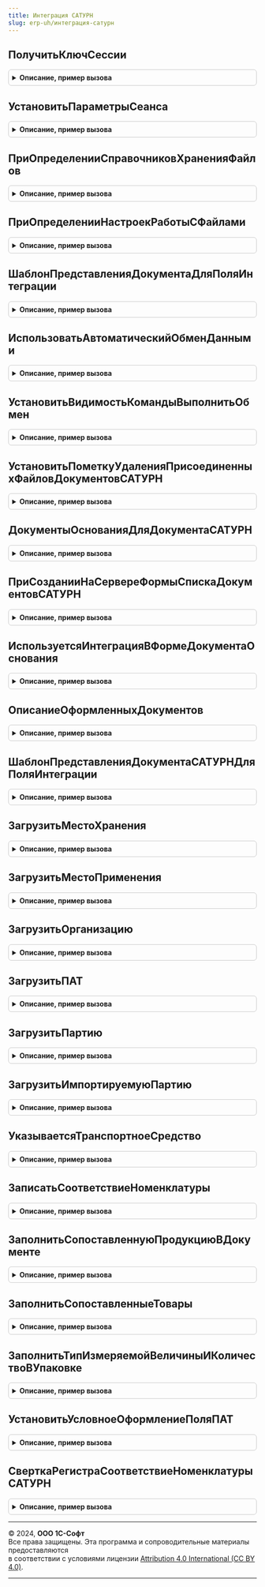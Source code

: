 ```yaml
---
title: Интеграция САТУРН
slug: erp-uh/интеграция-сатурн
---
```



## ПолучитьКлючСессии
<details style="margin: 1em 0; padding: 0.5em; border: 1px solid #ccc; border-radius: 6px;">

<summary style="font-weight: bold; cursor: pointer;">Описание, пример вызова</summary>

```bsl

// Возвращает текущий ключ сессии для обмена с ФГИС "Сатурн".
// При отсутствии действующего ключа, получает новый.
//
// Параметры:
// 	Пользователь - ОпределяемыйТип.ПользователиИС, Неопределено - Пользователь, для которого необходимо получить ключ сессии.
// 		Если пользователь не указан, то ключ будет получен для текущего пользователя системы или без учета пользователя.
//  БезУчетаПользователя - Булево - Устанавливается в Истина, если требуется получить ключ сессии
//  	без учета пользователя. Например, для выполнения регламентного задания.
//  	Если Истина, тогда значение параметра Пользователь игнорируется.
//  ПовторноеПолучение - Булево - Служебный параметр. Предназначен для защиты от зацикливания.
//  	Например, если из сервиса будет получен уже просроченый токен или наша система использует некорректное время.
// Возвращаемое значение:
//  Структура:
//   * ТокенАвторизации - Строка, Неопределено - Действующий ключ сессии для пользователя.
//   * ТекстОшибки - Строка, Неопределено - Описание ошибки.
//   * РезультатыЗапросов - Массив из Структура - результаты запросов.
Функция ПолучитьКлючСессии(Пользователь = Неопределено, БезУчетаПользователя = Ложь, ПовторноеПолучение = Ложь) Экспорт
```

Пример вызова
```bsl
Результат = ИнтеграцияСАТУРН.ПолучитьКлючСессии(Пользователь, БезУчетаПользователя, ПовторноеПолучение);
```
</details>

## УстановитьПараметрыСеанса
<details style="margin: 1em 0; padding: 0.5em; border: 1px solid #ccc; border-radius: 6px;">

<summary style="font-weight: bold; cursor: pointer;">Описание, пример вызова</summary>

```bsl

// Выполняет установку параметров сеанса. Вызывается из модуля сеанса.
//
// Параметры:
//  ИмяПараметра			 - Строка           - имя параметра сеанса.
//  УстановленныеПараметры	 - Массив из Строка - все установленные параметры сеанса.
//
Процедура УстановитьПараметрыСеанса(ИмяПараметра, УстановленныеПараметры) Экспорт
```

Пример вызова
```bsl
ИнтеграцияСАТУРН.УстановитьПараметрыСеанса(ИмяПараметра, УстановленныеПараметры) 
```
</details>

## ПриОпределенииСправочниковХраненияФайлов
<details style="margin: 1em 0; padding: 0.5em; border: 1px solid #ccc; border-radius: 6px;">

<summary style="font-weight: bold; cursor: pointer;">Описание, пример вызова</summary>

```bsl

// Позволяет переопределить справочники хранения файлов по типам владельцев.
//
// Параметры:
//  ТипВладелецФайла  - Тип - тип ссылки объекта, к которому добавляется файл.
//  ИменаСправочников - Соответствие - содержит в ключах имена справочников.
//                      При вызове содержит стандартное имя одного справочника,
//                      помеченного, как основной (если существует).
//                      Основной справочник используется для интерактивного
//                      взаимодействия с пользователем. Чтобы указать основной
//                      справочник, нужно установить Истина в значение соответствия.
//                      Если установить Истина более одного раза, тогда будет ошибка.
Процедура ПриОпределенииСправочниковХраненияФайлов(ТипВладелецФайла, ИменаСправочников) Экспорт
```

Пример вызова
```bsl
ИнтеграцияСАТУРН.ПриОпределенииСправочниковХраненияФайлов(ТипВладелецФайла, ИменаСправочников) 
```
</details>

## ПриОпределенииНастроекРаботыСФайлами
<details style="margin: 1em 0; padding: 0.5em; border: 1px solid #ccc; border-radius: 6px;">

<summary style="font-weight: bold; cursor: pointer;">Описание, пример вызова</summary>

```bsl

// см. РаботаСФайламиПереопределяемый.ПриОпределенииНастроек
Процедура ПриОпределенииНастроекРаботыСФайлами(Настройки) Экспорт
```

Пример вызова
```bsl
ИнтеграцияСАТУРН.ПриОпределенииНастроекРаботыСФайлами(Настройки) 
```
</details>

## ШаблонПредставленияДокументаДляПоляИнтеграции
<details style="margin: 1em 0; padding: 0.5em; border: 1px solid #ccc; border-radius: 6px;">

<summary style="font-weight: bold; cursor: pointer;">Описание, пример вызова</summary>

```bsl

Функция ШаблонПредставленияДокументаДляПоляИнтеграции(МетаданныеДокумента, ДокументОснование) Экспорт
```

Пример вызова
```bsl
Результат = ИнтеграцияСАТУРН.ШаблонПредставленияДокументаДляПоляИнтеграции(МетаданныеДокумента, ДокументОснование) 
```
</details>

## ИспользоватьАвтоматическийОбменДанными
<details style="margin: 1em 0; padding: 0.5em; border: 1px solid #ccc; border-radius: 6px;">

<summary style="font-weight: bold; cursor: pointer;">Описание, пример вызова</summary>

```bsl

Функция ИспользоватьАвтоматическийОбменДанными(ОрганизацияСАТУРН) Экспорт
```

Пример вызова
```bsl
Результат = ИнтеграцияСАТУРН.ИспользоватьАвтоматическийОбменДанными(ОрганизацияСАТУРН) 
```
</details>

## УстановитьВидимостьКомандыВыполнитьОбмен
<details style="margin: 1em 0; padding: 0.5em; border: 1px solid #ccc; border-radius: 6px;">

<summary style="font-weight: bold; cursor: pointer;">Описание, пример вызова</summary>

```bsl

// Устанавливает видимость команды "Выполнить обмен" в формах документов, протокола и панели обмена с САТУРН.
//
// Параметры:
//  Форма - ФормаКлиентскогоПриложения - Форма с кнопкой "Выполнить обмен с ФГИС САТУРН"
//  ИмяЭлемента - Строка - Имя кнопки формы
Процедура УстановитьВидимостьКомандыВыполнитьОбмен(Форма, ИмяЭлемента) Экспорт
```

Пример вызова
```bsl
ИнтеграцияСАТУРН.УстановитьВидимостьКомандыВыполнитьОбмен(Форма, ИмяЭлемента) 
```
</details>

## УстановитьПометкуУдаленияПрисоединенныхФайловДокументовСАТУРН
<details style="margin: 1em 0; padding: 0.5em; border: 1px solid #ccc; border-radius: 6px;">

<summary style="font-weight: bold; cursor: pointer;">Описание, пример вызова</summary>

```bsl

Процедура УстановитьПометкуУдаленияПрисоединенныхФайловДокументовСАТУРН(Источник, Отказ, РежимЗаписи, РежимПроведения) Экспорт
```

Пример вызова
```bsl
ИнтеграцияСАТУРН.УстановитьПометкуУдаленияПрисоединенныхФайловДокументовСАТУРН(Источник, Отказ, РежимЗаписи, РежимПроведения) 
```
</details>

## ДокументыОснованияДляДокументаСАТУРН
<details style="margin: 1em 0; padding: 0.5em; border: 1px solid #ccc; border-radius: 6px;">

<summary style="font-weight: bold; cursor: pointer;">Описание, пример вызова</summary>

```bsl

// Возвращает допустимые типы документа-основания для указанного документа САТУРН.
//
// Параметры:
//	МетаданныеДокументаСАТУРН - ОбъектМетаданных - метаданные документа из ОпределяемыйТип.ДокументыСАТУРНПоддерживающиеСтатусыОформления
//
// Возвращаемое значение:
//	ОписаниеТипов - ОпределяемыйТип.Основание<МетаданныеДокументаСАТУРН.Имя>.Тип
//		тип реквизита ДокументОснование указанного документа САТУРН
//
Функция ДокументыОснованияДляДокументаСАТУРН(МетаданныеДокументаСАТУРН) Экспорт
```

Пример вызова
```bsl
Результат = ИнтеграцияСАТУРН.ДокументыОснованияДляДокументаСАТУРН(МетаданныеДокументаСАТУРН) 
```
</details>

## ПриСозданииНаСервереФормыСпискаДокументовСАТУРН
<details style="margin: 1em 0; padding: 0.5em; border: 1px solid #ccc; border-radius: 6px;">

<summary style="font-weight: bold; cursor: pointer;">Описание, пример вызова</summary>

```bsl

Процедура ПриСозданииНаСервереФормыСпискаДокументовСАТУРН(Форма, ИменаСписков, ИменаСписковКОформлению) Экспорт
```

Пример вызова
```bsl
ИнтеграцияСАТУРН.ПриСозданииНаСервереФормыСпискаДокументовСАТУРН(Форма, ИменаСписков, ИменаСписковКОформлению) 
```
</details>

## ИспользуетсяИнтеграцияВФормеДокументаОснования
<details style="margin: 1em 0; padding: 0.5em; border: 1px solid #ccc; border-radius: 6px;">

<summary style="font-weight: bold; cursor: pointer;">Описание, пример вызова</summary>

```bsl

Функция ИспользуетсяИнтеграцияВФормеДокументаОснования(Форма, Объект) Экспорт
```

Пример вызова
```bsl
Результат = ИнтеграцияСАТУРН.ИспользуетсяИнтеграцияВФормеДокументаОснования(Форма, Объект) 
```
</details>

## ОписаниеОформленныхДокументов
<details style="margin: 1em 0; padding: 0.5em; border: 1px solid #ccc; border-radius: 6px;">

<summary style="font-weight: bold; cursor: pointer;">Описание, пример вызова</summary>

```bsl

Функция ОписаниеОформленныхДокументов(МетаданныеДокументаСАТУРН, ДокументОснование, ДокументыПоОснованию, СтатусыОформления) Экспорт
```

Пример вызова
```bsl
Результат = ИнтеграцияСАТУРН.ОписаниеОформленныхДокументов(МетаданныеДокументаСАТУРН, ДокументОснование, ДокументыПоОснованию, СтатусыОформления) 
```
</details>

## ШаблонПредставленияДокументаСАТУРНДляПоляИнтеграции
<details style="margin: 1em 0; padding: 0.5em; border: 1px solid #ccc; border-radius: 6px;">

<summary style="font-weight: bold; cursor: pointer;">Описание, пример вызова</summary>

```bsl

Функция ШаблонПредставленияДокументаСАТУРНДляПоляИнтеграции(МетаданныеДокументаСАТУРН, ДокументОснование) Экспорт
```

Пример вызова
```bsl
Результат = ИнтеграцияСАТУРН.ШаблонПредставленияДокументаСАТУРНДляПоляИнтеграции(МетаданныеДокументаСАТУРН, ДокументОснование) 
```
</details>

## ЗагрузитьМестоХранения
<details style="margin: 1em 0; padding: 0.5em; border: 1px solid #ccc; border-radius: 6px;">

<summary style="font-weight: bold; cursor: pointer;">Описание, пример вызова</summary>

```bsl

// Загрузить место хранения
//
// Параметры:
//  ДанныеМестаХранения - Структура - (см. ИнтерфейсСАТУРН.ДанныеМестаХранения).
//  СправочникОбъект - СправочникОбъект.МестаХраненияСАТУРН, Неопределено - объект в который производится загрузка.
//  ПараметрыОбмена - Структура, Неопределено - см. ПараметрыОбмена().
//  ТребуетсяПоиск  - Булево - если не передан объект, искать элемент перед заполнением по идентификатору (по умолчанию Истина)
//
// Возвращаемое значение:
//  СправочникСсылка.МестаХраненияСАТУРН - ссылка на записанный/обновленный элемент справочника
//
Функция ЗагрузитьМестоХранения(ДанныеМестаХранения, СправочникОбъект = Неопределено, ПараметрыОбмена = Неопределено, ТребуетсяПоиск = Истина) Экспорт
```

Пример вызова
```bsl
Результат = ИнтеграцияСАТУРН.ЗагрузитьМестоХранения(ДанныеМестаХранения, СправочникОбъект, ПараметрыОбмена, ТребуетсяПоиск);
```
</details>

## ЗагрузитьМестоПрименения
<details style="margin: 1em 0; padding: 0.5em; border: 1px solid #ccc; border-radius: 6px;">

<summary style="font-weight: bold; cursor: pointer;">Описание, пример вызова</summary>

```bsl

// Загрузить место применения
//
// Параметры:
//  ДанныеМестаХранения - Структура - (см. Справочник.МестаПримененияСАТУРН.ДанныеОбъекта).
//  СправочникОбъект - СправочникОбъект.МестаПримененияСАТУРН, Неопределено - объект в который производится загрузка.
//  ПараметрыОбмена - Структура, Неопределено - см. ПараметрыОбмена.
//  ТребуетсяПоиск  - Булево - если не передан объект, искать элемент перед заполнением по идентификатору (по умолчанию Истина)
//
// Возвращаемое значение:
//  СправочникСсылка.МестаПримененияСАТУРН - ссылка на записанный/обновленный элемент справочника
//
Функция ЗагрузитьМестоПрименения(ДанныеМестаПрименения, СправочникОбъект = Неопределено, ПараметрыОбмена = Неопределено, ТребуетсяПоиск = Истина) Экспорт
```

Пример вызова
```bsl
Результат = ИнтеграцияСАТУРН.ЗагрузитьМестоПрименения(ДанныеМестаПрименения, СправочникОбъект, ПараметрыОбмена, ТребуетсяПоиск);
```
</details>

## ЗагрузитьОрганизацию
<details style="margin: 1em 0; padding: 0.5em; border: 1px solid #ccc; border-radius: 6px;">

<summary style="font-weight: bold; cursor: pointer;">Описание, пример вызова</summary>

```bsl

// Загрузить организацию
//
// Параметры:
//  ДанныеОрганизации - Структура - (см. ИнтерфейсСАТУРН.ДанныеОрганизации).
//  СправочникОбъект - СправочникОбъект.КлассификаторОрганизацийСАТУРН, Неопределено - объект в который производится загрузка.
//  ПараметрыОбмена - Структура, Неопределено - см. ПараметрыОбмена.
//  ТребуетсяПоиск  - Булево - если не передан объект, искать элемент перед заполнением по идентификатору (по умолчанию Истина)
//
// Возвращаемое значение:
//  СправочникСсылка.КлассификаторОрганизацийСАТУРН - ссылка на записанный/обновленный элемент справочника
//
Функция ЗагрузитьОрганизацию(ДанныеОрганизации, СправочникОбъект = Неопределено, ПараметрыОбмена = Неопределено, ТребуетсяПоиск = Истина) Экспорт
```

Пример вызова
```bsl
Результат = ИнтеграцияСАТУРН.ЗагрузитьОрганизацию(ДанныеОрганизации, СправочникОбъект, ПараметрыОбмена, ТребуетсяПоиск);
```
</details>

## ЗагрузитьПАТ
<details style="margin: 1em 0; padding: 0.5em; border: 1px solid #ccc; border-radius: 6px;">

<summary style="font-weight: bold; cursor: pointer;">Описание, пример вызова</summary>

```bsl

// Загрузить ПАТ
//
// Параметры:
//  ДанныеПАТ - Структура - (см. ИнтерфейсСАТУРН.ДанныеПАТ).
//  СправочникОбъект - СправочникОбъект.КлассификаторПАТСАТУРН, Неопределено - объект в который производится загрузка.
//  ПараметрыОбмена - Структура, Неопределено - см. ПараметрыОбмена.
//  ТребуетсяПоиск  - Булево - если не передан объект, искать элемент перед заполнением по идентификатору (по умолчанию Истина)
//
// Возвращаемое значение:
//  СправочникСсылка.КлассификаторПАТСАТУРН - ссылка на записанный/обновленный элемент справочника
//
Функция ЗагрузитьПАТ(ДанныеПАТ, СправочникОбъект = Неопределено, ПараметрыОбмена = Неопределено, ТребуетсяПоиск = Истина) Экспорт
```

Пример вызова
```bsl
Результат = ИнтеграцияСАТУРН.ЗагрузитьПАТ(ДанныеПАТ, СправочникОбъект, ПараметрыОбмена, ТребуетсяПоиск);
```
</details>

## ЗагрузитьПартию
<details style="margin: 1em 0; padding: 0.5em; border: 1px solid #ccc; border-radius: 6px;">

<summary style="font-weight: bold; cursor: pointer;">Описание, пример вызова</summary>

```bsl

// Загрузить партию
//
// Параметры:
//  ДанныеПартии - Структура - (см. ИнтерфейсСАТУРН.ДанныеПартии).
//  СправочникОбъект - СправочникОбъект.Партия, Неопределено - объект в который производится загрузка.
//  ПараметрыОбмена - Структура, Неопределено - см. ПараметрыОбмена.
//  ТребуетсяПоиск  - Булево - если не передан объект, искать элемент перед заполнением по идентификатору (по умолчанию Истина)
//
// Возвращаемое значение:
//  СправочникСсылка.Партия - ссылка на записанный/обновленный элемент справочника
//
Функция ЗагрузитьПартию(ДанныеПартии, СправочникОбъект = Неопределено, ПараметрыОбмена = Неопределено, ТребуетсяПоиск = Истина) Экспорт
```

Пример вызова
```bsl
Результат = ИнтеграцияСАТУРН.ЗагрузитьПартию(ДанныеПартии, СправочникОбъект, ПараметрыОбмена, ТребуетсяПоиск);
```
</details>

## ЗагрузитьИмпортируемуюПартию
<details style="margin: 1em 0; padding: 0.5em; border: 1px solid #ccc; border-radius: 6px;">

<summary style="font-weight: bold; cursor: pointer;">Описание, пример вызова</summary>

```bsl

// Загрузить импортируемую партию
//
// Параметры:
//  ДанныеИмпортируемойПартии - Структура - (см. ИнтерфейсСАТУРН.ДанныеИмпортируемойПартии).
//  СправочникОбъект - СправочникОбъект.ИмпортируемаяПартияСАТУРН, Неопределено - объект в который производится загрузка.
//  ПараметрыОбмена - Структура, Неопределено - см. ПараметрыОбмена.
//  ТребуетсяПоиск  - Булево - если не передан объект, искать элемент перед заполнением по идентификатору (по умолчанию Истина)
//
// Возвращаемое значение:
//  СправочникСсылка.ИмпортируемаяПартияСАТУРН - ссылка на записанный/обновленный элемент справочника
//
Функция ЗагрузитьИмпортируемуюПартию(ДанныеИмпортируемойПартии, СправочникОбъект = Неопределено, ПараметрыОбмена = Неопределено, ТребуетсяПоиск = Истина) Экспорт
```

Пример вызова
```bsl
Результат = ИнтеграцияСАТУРН.ЗагрузитьИмпортируемуюПартию(ДанныеИмпортируемойПартии, СправочникОбъект, ПараметрыОбмена, ТребуетсяПоиск);
```
</details>

## УказываетсяТранспортноеСредство
<details style="margin: 1em 0; padding: 0.5em; border: 1px solid #ccc; border-radius: 6px;">

<summary style="font-weight: bold; cursor: pointer;">Описание, пример вызова</summary>

```bsl

// Функция определяет признак использования справочника транспортных средств.
//
// Возвращаемое значение:
//	Булево - Признак использования справочника транспортных средств.
//
Функция УказываетсяТранспортноеСредство() Экспорт
```

Пример вызова
```bsl
Результат = ИнтеграцияСАТУРН.УказываетсяТранспортноеСредство() 
```
</details>

## ЗаписатьСоответствиеНоменклатуры
<details style="margin: 1em 0; padding: 0.5em; border: 1px solid #ccc; border-radius: 6px;">

<summary style="font-weight: bold; cursor: pointer;">Описание, пример вызова</summary>

```bsl

// Сопоставляет продукцию САТУРН с номенклатурой.
//
// Параметры:
//  Объект - ДокументОбъект - Объект в котором сопоставляется номенклатура.
//  ОписаниеТабличнойЧасти - Строка, ТаблицаЗначений - имя табличной части или таблица значений для сопоставления.
//  ИмяКолонкиВыделеннаяПартия - Неопределено, Строка - имя колонки выделенная партия
Процедура ЗаписатьСоответствиеНоменклатуры(Объект, ОписаниеТабличнойЧасти = "Товары", ИмяКолонкиВыделеннаяПартия = Неопределено) Экспорт
```

Пример вызова
```bsl
ИнтеграцияСАТУРН.ЗаписатьСоответствиеНоменклатуры(Объект, ОписаниеТабличнойЧасти, ИмяКолонкиВыделеннаяПартия);
```
</details>

## ЗаполнитьСопоставленнуюПродукциюВДокументе
<details style="margin: 1em 0; padding: 0.5em; border: 1px solid #ccc; border-radius: 6px;">

<summary style="font-weight: bold; cursor: pointer;">Описание, пример вызова</summary>

```bsl

Процедура ЗаполнитьСопоставленнуюПродукциюВДокументе(ВходящиеДанные, ЗаполнятьПАТ) Экспорт
```

Пример вызова
```bsl
ИнтеграцияСАТУРН.ЗаполнитьСопоставленнуюПродукциюВДокументе(ВходящиеДанные, ЗаполнятьПАТ) 
```
</details>

## ЗаполнитьСопоставленныеТовары
<details style="margin: 1em 0; padding: 0.5em; border: 1px solid #ccc; border-radius: 6px;">

<summary style="font-weight: bold; cursor: pointer;">Описание, пример вызова</summary>

```bsl

Процедура ЗаполнитьСопоставленныеТовары(ТабличнаяЧасть, НоменклатураДляВыбора, ЗаполнятьНоменклатуру) Экспорт
```

Пример вызова
```bsl
ИнтеграцияСАТУРН.ЗаполнитьСопоставленныеТовары(ТабличнаяЧасть, НоменклатураДляВыбора, ЗаполнятьНоменклатуру) 
```
</details>

## ЗаполнитьТипИзмеряемойВеличиныИКоличествоВУпаковке
<details style="margin: 1em 0; padding: 0.5em; border: 1px solid #ccc; border-radius: 6px;">

<summary style="font-weight: bold; cursor: pointer;">Описание, пример вызова</summary>

```bsl

Процедура ЗаполнитьТипИзмеряемойВеличиныИКоличествоВУпаковке(ТабличнаяЧасть) Экспорт
```

Пример вызова
```bsl
ИнтеграцияСАТУРН.ЗаполнитьТипИзмеряемойВеличиныИКоличествоВУпаковке(ТабличнаяЧасть) 
```
</details>

## УстановитьУсловноеОформлениеПоляПАТ
<details style="margin: 1em 0; padding: 0.5em; border: 1px solid #ccc; border-radius: 6px;">

<summary style="font-weight: bold; cursor: pointer;">Описание, пример вызова</summary>

```bsl

Процедура УстановитьУсловноеОформлениеПоляПАТ(Форма, ИмяЭлемента = "ТоварыПАТ", ИмяТЧ = "Товары") Экспорт
```

Пример вызова
```bsl
ИнтеграцияСАТУРН.УстановитьУсловноеОформлениеПоляПАТ(Форма, ИмяЭлемента, ИмяТЧ);
```
</details>

## СверткаРегистраСоответствиеНоменклатурыСАТУРН
<details style="margin: 1em 0; padding: 0.5em; border: 1px solid #ccc; border-radius: 6px;">

<summary style="font-weight: bold; cursor: pointer;">Описание, пример вызова</summary>

```bsl

// Сворачивает остатки по партиям регистра соответствие номенклатуры САТУРН
//
Процедура СверткаРегистраСоответствиеНоменклатурыСАТУРН() Экспорт
```

Пример вызова
```bsl
ИнтеграцияСАТУРН.СверткаРегистраСоответствиеНоменклатурыСАТУРН() 
```
</details>

---

© 2024, **ООО 1С-Софт**  
Все права защищены. Эта программа и сопроводительные материалы предоставляются  
в соответствии с условиями лицензии [Attribution 4.0 International (CC BY 4.0)](https://creativecommons.org/licenses/by/4.0/legalcode).

---

